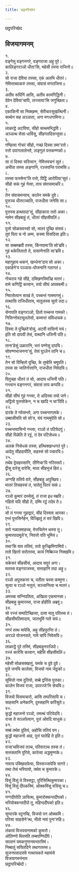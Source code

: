 ```yaml
---
title: छट्ठपरिच्छेद

---
```

छट्ठपरिच्छेद  


## विजयागमनम्

१.  
वङ्गेसु वङ्गनगरे, वङ्गराजा अहु पुरे।  
कालिङ्गरञ्‍ञो धीता’सि, महेसी तस्स राजिनो॥  
२.  
सो राजा देविया तस्सा, एकं अलभि धीतरं।  
नेमित्ताब्याकरुं तस्सा, संवासं मगराजिना॥  
३.  
अतीव रूपिनिं आसि, अतीव कामगिद्धिनी।  
देवेन देविया’चापि, लज्‍जाया’सि जगुच्छिता॥  
४.  
एकाकिनी सा निक्खम्म, सेरीचारसुखत्थिनी।  
सत्थेन सह अञ्‍ञाता, अगा मगधगामिना॥  
५.  
लाळरट्ठे अटविया, सीहो सत्थमभिद्धवि।  
अञ्‍ञत्थ सेसा धाविंसु, सीहगतदिसन्तुसा॥  
६.  
गण्हित्वा गोचरं सीहो, गच्छं दिस्वा तमा’रतो।  
रत्तो उपागलालेन्तो, लङ्गुलं पत्तकण्णको॥  
७.  
सा तं दिस्वा सरित्वान, नेमित्तवचनं सुतं।  
अभीता तस्स अङ्गानि, रञ्‍जयन्ति परामसि॥  
८.  
तस्सा फस्सेना’ति रत्तो, पिट्ठिं आरोपिया’सुतं।  
सीहो सकं गुहं नेत्वा, ताय संवासमाचरि॥  
९.  
तेन संवासमन्वाय, कालेन यमके दुवे।  
पुत्तञ्‍च धीतरञ्‍चाति, राजधीता जनेसि सा॥  
१०.  
पुत्तस्स हत्थपादा’सुं, सीहाकारा ततो अका।  
नामेन सीहबाहुं तं, धीतरं सीहसीवलिं॥  
११.  
पुत्तो सोळसवस्सो सो, मातरं पुच्छि संसयं।  
तुवं पिता च नो अम्म, कस्मा विसदिसा इति॥  
१२.  
सा सब्बमब्रवी तस्स, किंनयामा’ति सो’ब्रवि।  
गुहं थकेतितातो ते, पासाणेनाति सा’ब्रवि॥  
१३.  
महागुहाय थकनं, खन्धेना’दाय सो अका।  
एकाहेने’व पञ्‍ञास-योजनानि गतागतं॥  
१४.  
गोचराय गहे सीहे, दक्खिणस्मिञ्हि मातरं।  
वामे कणिट्ठिं कत्वान, तयो सीघं अपक्‍कमी॥  
१५.  
निवासेत्वान साखं ते, पच्‍चन्तं गाममागमुं।  
तत्थासि राजिधीताय, मातुलस्स सुतो तदा॥  
१६.  
सेनापति वङ्गरञ्‍ञो, ठितो पच्‍चन्त गामको।  
निसिन्‍नोवटमूललेसो, कम्मन्तं संविधायकं॥  
१७.  
दिस्वा ते पुच्छिते’वोचुं, अटवी वासिनो मयं।  
इति सो दापयी तेसं, वत्थानि धजिनी पति॥  
१८.  
ताना’हेसुं उळारानि, भत्तं पण्णेसु दापयि।  
सोवण्णभाजनना’सुं, तेसं पुञ्‍ञेन तानि च॥  
१९.  
तेन सो विम्हितो पुच्छि, के तुम्हेति चमूपति।  
तस्स सा जातिगोत्तानि, राजधीता निवेदयि॥  
२०.  
पितुच्छा धीतरं तं सो, आदाय धजिनी पति।  
गन्त्वान वङ्गनगरं, संवासं ताय कप्पयि॥  
२१.  
सीहो सीघं गुहं गन्त्वा, ते अदिस्वा तयो जने।  
अट्टितो पुत्तसोकेन, न च खादि न चा’पिवि॥  
२२.  
दारके ते गवेसन्तो, अगा पच्‍चन्तगामके।  
उब्बासीयति सो सो’व, यंयं गाममुपेति सो॥  
२३.  
पच्‍चन्तवासिनो गन्त्वा, रञ्‍ञो तं पटिवेदयुं।  
सीहो पिळेति ते रट्ठं, तं देव पटिसेधय॥  
२४.  
अलकं निसेधकं तस्स, हत्थिक्खन्धगतं पुरे।  
आदेतु सीहदायीति, सहस्सं सो पचारयि॥  
२५.  
तथेव द्वेसहस्सानि, तीणिचा’पि नरिस्सरो।  
द्वीसु वारेसु वारेसि, माता सीहभुजं हितं॥  
२६.  
अग्गहि ततिये वारे, सीहबाहु अपुच्छिय।  
मातरं तिसहस्सं तं, घातेतुं पितरं सकं॥  
२७.  
रञ्‍ञो कुमारं दस्सेसुं, तं राजा इध मब्रवि।  
गहितो यदि सीहो ते, दम्मि रट्ठं तदेव ते॥  
२८.  
सो तं गन्त्वा गुहाद्वारं, सीहं दिस्वाव आरका।  
एन्तं पुत्तसिनेहेन, विज्झितुं तं सरं खिपि॥  
२९.  
सरो नळातमाहच्‍च, मेत्तचित्तेन थस्स तु।  
कुमारपादमूले’व, निवत्तो पति भूमियं॥  
३०.  
तथा’सि याव ततियं, ततो कुज्झिमिगामिपो।  
ततो खित्तो सरोतस्स, कायं निब्बिज्‍ज निक्खमि॥  
३१.  
सकेसरं सीहसीसं, आदाय सपुरं अगा।  
मतस्स वङ्गराजस्स, सत्ताहानि तदा अहु॥  
३२.  
रञ्‍ञो अपुत्तकत्ता च, पतीता चस्स कम्मुना।  
सुत्वा च रञ्‍ञो नत्तुत्तं, सञ्‍जानित्वा च मातरं॥  
३३.  
अमच्‍चा सन्‍निपतिता, अखिला एकमानसा।  
सीहबाहु कुमारस्स, राजा होहीति अब्रवुं॥  
३४.  
सो रज्‍जं सम्पटिच्छित्वा, दत्वा मातु पतिस्स तं।  
सीहसीवलिमादाय, जातभूमिं गतो सयं॥  
३५.  
नगरं तत्थ मापेसि, अहु सीहपुरन्ति तं।  
अरञ्‍ञे योजनसते, गामे चापि निवेसयि॥  
३६.  
लाळरट्ठे पुरे तस्मिं, सीहबाहुनराधिपो।  
रज्‍जं कारेसि कत्वान, महेसिं सीहसीवलिं॥  
३७.  
महेसी सोळसक्खत्तुं, यमके च दुवे दुवे।  
पुत्ते जनयि कालेसा, विजयो नाम जेट्ठको॥  
३८.  
सुमित्तो नाम दुतियो, सब्बे द्वत्तिंस पुत्तका।  
कालेन विजयं राजा, उपरज्‍जे’भि सेचयि॥  
३९.  
विजयो विसमाचारो, आसि तम्परिसापि च।  
साहसानि अनेकानि, दुस्सहानि करिंसुते॥  
४०.  
कुद्धो महाजनो रञ्‍ञो, तमत्थं पटिवेदयि।  
राजा ते सञ्‍ञपेत्वान, पुत्तं ओवदि साधुकं॥  
४१.  
सब्बं तथेव दुतियं, अहोसि ततियं पन।  
कुद्धो महाजनो आह, पुत्तं घातेहि ते इति॥  
४२.  
राजा’थविजयं तञ्‍च, परिवारञ्‍च तस्स तं।  
सत्तसतानि पुरिसे, कारेत्वा अद्धमुण्णके॥  
४३.  
नावाय पक्खिपापेत्वा, विस्सज्‍जापेसि सागरे।  
तथा तेसं भरियायो, तथेव च कुमारके॥  
४४.  
विसुं विसुं ते विस्सट्ठा, पुरिसित्थिकुमारका।  
विसुं विसुं दीपकस्मिं, ओक्‍कमिंसु वसिंसु च॥  
४५.  
नग्गदीपोति ञायित्थ, कुमारोक्‍कन्तदीपको।  
भरियोक्‍कन्तदीपो तु, महिन्ददीपको इति॥  
४६.  
सुप्पारके पट्टनम्हि, विजयो पन ओक्‍कमि।  
परिसा साहसेने’त्थ, भीतो नावं पुना’रुहि॥  
४७.  
लंकायं विजयसनामको कुमारो।  
ओतिण्णो थिरमति तम्बपण्णिदीपे।  
सालानं यमकगुणानमन्तरस्मिं।  
निब्बातुं सयितदिने तथागतस्स॥  
सुजनपसादसंवे गत्थायकते महावंसे  
विजयागमनंनाम  
छट्ठापरिच्छेदो।  